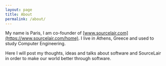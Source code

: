 ```yaml
---
layout: page
title: About
permalink: /about/
---
```


My name is Paris, I am co-founder of [www.sourcelair.com](https://www.sourcelair.com/home).
I live in Athens, Greece and used to study Computer Engineering.

Here I will post my thoughts, ideas and talks about software and SourceLair
in order to make our world better through software.
